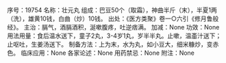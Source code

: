 序号：19754
名称：壮元丸
组成：巴豆50个（取霜），神曲半斤（末），半夏1两（洗），雄黄10钱，白曲（炒）10钱。
出处：《医方类聚》卷一○六引《修月鲁般经》。
主治：膈气，酒膈酒积，涎嗽腹疼，吐逆痞满。
加减：None
功效：None
用法用量：食后温水送下，童子2丸，3-4岁1丸，岁半半丸。止嗽，温齑汁送下；止呕吐，生姜汤送下。
制备方法：上为末，水为丸，如小豆大，细米糠炒，变赤色。
临床应用：None
各家论述：None
用药禁忌：None
附注：None
